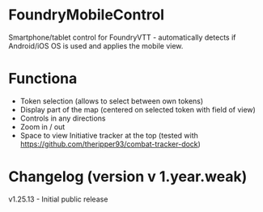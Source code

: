 # FoundryMobileControl

Smartphone/tablet control for FoundryVTT - automatically detects if Android/iOS OS is used and applies the mobile view.

# Functiona
- Token selection (allows to select between own tokens)
- Display part of the map (centered on selected token with field of view)
- Controls in any directions
- Zoom in / out
- Space to view Initiative tracker at the top (tested with https://github.com/theripper93/combat-tracker-dock)

# Changelog (version v 1.year.weak)
v1.25.13 - Initial public release
